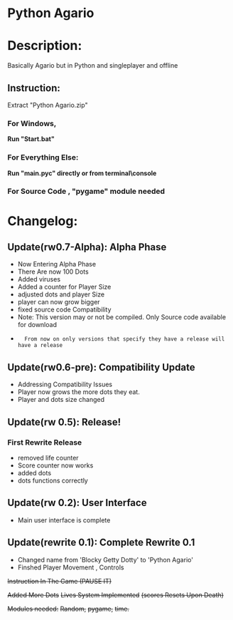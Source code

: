 # Python Agario
# Description:

  Basically Agario but in Python and singleplayer and offline
## Instruction:
Extract "Python Agario.zip"
### For Windows,
**Run "Start.bat"**
### For Everything Else:
**Run "main.pyc" directly or from terminal\console**
### For Source Code , "pygame" module needed


# Changelog:
## Update(rw0.7-Alpha): Alpha Phase
- Now Entering Alpha Phase
- There Are now 100 Dots
- Added viruses
- Added a counter for Player Size
- adjusted dots and player Size
- player can now grow bigger
- fixed source code Compatibility
- Note: This version may or not be compiled. Only Source code available for download
-       From now on only versions that specify they have a release will have a release

## Update(rw0.6-pre): Compatibility Update
- Addressing Compatibility Issues
- Player now grows the more dots they eat.
- Player and dots size changed

## Update(rw 0.5): Release!
### First Rewrite Release
- removed life counter
- Score counter now works
- added dots
- dots functions correctly

## Update(rw 0.2): User Interface

- Main user interface is complete

## Update(rewrite 0.1): Complete Rewrite 0.1
- Changed name from 'Blocky Getty Dotty' to 'Python Agario'
- Finshed Player Movement , Controls



~~Instruction In The Game   (PAUSE IT)~~


~~Added More Dots~~
~~Lives System Implemented~~
~~(scores Resets Upon Death)~~

~~Modules needed:~~
~~Random,~~
~~pygame,~~
~~time.~~
